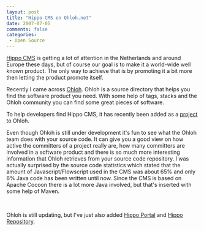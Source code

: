 ```yaml
---
layout: post
title: "Hippo CMS on Ohloh.net"
date: 2007-07-05
comments: false
categories:
 - Open Source
---
```


<a href="http://www.hippocms.org" target="_blank">Hippo CMS</a> is getting a lot of attention in the Netherlands and around Europe these days, but of course our goal is to make it a world-wide well known product. The only way to achieve that is by promoting it a bit more then letting the product promote itself.

Recently I came across <a href="http://www.ohloh.net/" target="_blank">Ohloh</a>. Ohloh is a source directory that helps you find the software product you need. With some help of tags, stacks and the Ohloh community you can find some great pieces of software.

To help developers find Hippo CMS, it has recently been added as a <a href="http://www.ohloh.net/projects/5378" target="_blank">project</a> to Ohloh.

Even though Ohloh is still under development it's fun to see what the Ohloh team does with your source code. It can give you a good view on how active the committers of a project really are, how many committers are involved in a software product and there is so much more interesting information that Ohloh retrieves from your source code repository. I was actually surprised by the source code statistics which stated that the amount of Javascript/Flowscript used in the CMS was about 65% and only 6% Java code has been written until now. Since the CMS is based on Apache Cocoon there is a lot more Java involved, but that's inserted with some help of Maven.</p><br/><p>Ohloh is still updating, but I've just also added <a href="http://www.ohloh.net/projects/5412" target="_blank">Hippo Portal</a> and <a href="http://www.ohloh.net/projects/6413" target="_blank">Hippo Repository</a>.
